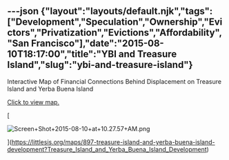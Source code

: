 ---json
{"layout":"layouts/default.njk","tags":["Development","Speculation","Ownership","Evictors","Privatization","Evictions","Affordability","San Francisco"],"date":"2015-08-10T18:17:00","title":"YBI and Treasure Island","slug":"ybi-and-treasure-island"}
---

Interactive Map of Financial Connections Behind Displacement on Treasure Island and Yerba Buena Island

[Click to view map.](https://littlesis.org/maps/897-treasure-island-and-yerba-buena-island-development?Treasure_Island_and_Yerba_Buena_Island_Development)

[

![Screen+Shot+2015-08-10+at+10.27.57+AM.png](https://images.squarespace-cdn.com/content/v1/52b7d7a6e4b0b3e376ac8ea2/1514056698022-QJ1K7HZHNLYI2RIQHN53/ke17ZwdGBToddI8pDm48kPQ9RBhkFzlRYp-Tl95WeK0UqsxRUqqbr1mOJYKfIPR7LoDQ9mXPOjoJoqy81S2I8N_N4V1vUb5AoIIIbLZhVYxCRW4BPu10St3TBAUQYVKcLuGMsS5HTo4yf1KPNWiyK6fdEO4Aod2A_YK3BMUJaaUrgnZCc3wnNE9pODmV91eh/Screen%2BShot%2B2015-08-10%2Bat%2B10.27.57%2BAM.png)

](https://littlesis.org/maps/897-treasure-island-and-yerba-buena-island-development?Treasure_Island_and_Yerba_Buena_Island_Development)